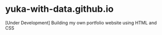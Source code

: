 # yuka-with-data.github.io
[Under Development] Building my own portfolio website using HTML and CSS

